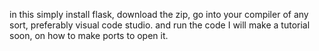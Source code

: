 in this simply install flask, download the zip, go into your compiler of any sort, preferably visual code studio. and run the code I will make a tutorial soon, on how to make ports to open it.
